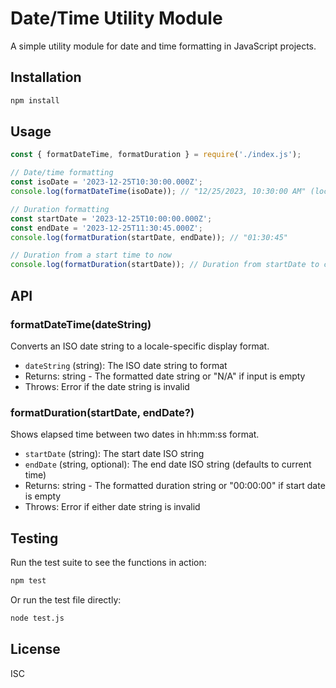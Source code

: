 # Date/Time Utility Module

A simple utility module for date and time formatting in JavaScript projects.

## Installation

```bash
npm install
```

## Usage

```javascript
const { formatDateTime, formatDuration } = require('./index.js');

// Date/time formatting
const isoDate = '2023-12-25T10:30:00.000Z';
console.log(formatDateTime(isoDate)); // "12/25/2023, 10:30:00 AM" (locale-dependent)

// Duration formatting
const startDate = '2023-12-25T10:00:00.000Z';
const endDate = '2023-12-25T11:30:45.000Z';
console.log(formatDuration(startDate, endDate)); // "01:30:45"

// Duration from a start time to now
console.log(formatDuration(startDate)); // Duration from startDate to current time
```

## API

### formatDateTime(dateString)

Converts an ISO date string to a locale-specific display format.

- `dateString` (string): The ISO date string to format
- Returns: string - The formatted date string or "N/A" if input is empty
- Throws: Error if the date string is invalid

### formatDuration(startDate, endDate?)

Shows elapsed time between two dates in hh:mm:ss format.

- `startDate` (string): The start date ISO string
- `endDate` (string, optional): The end date ISO string (defaults to current time)
- Returns: string - The formatted duration string or "00:00:00" if start date is empty
- Throws: Error if either date string is invalid

## Testing

Run the test suite to see the functions in action:

```bash
npm test
```

Or run the test file directly:

```bash
node test.js
```

## License

ISC